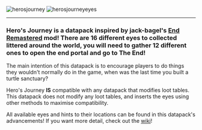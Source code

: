 ![herosjourney](https://github.com/user-attachments/assets/e3167a71-1a7a-4f4c-8d47-63d8357df479)
![herosjourneyeyes](https://github.com/user-attachments/assets/ce7a7bad-b878-463f-8725-1aaf2506c14f)


---

### Hero's Journey is a datapack inspired by jack-bagel's [End Remastered](https://modrinth.com/mod/endrem) mod! There are 16 different eyes to collected littered around the world, you will need to gather 12 different ones to open the end portal and go to The End!

The main intention of this datapack is to encourage players to do things they wouldn't normally do in the game, when was the last time you built a turtle sanctuary?

Hero's Journey **IS** compatible with any datapack that modifies loot tables. This datapack does not modify any loot tables, and inserts the eyes using other methods to maximise compatibility.

All available eyes and hints to their locations can be found in this datapack's advancements! If you want more detail, check out the [wiki](https://github.com/maybejake/Heros-Journey/wiki)!
